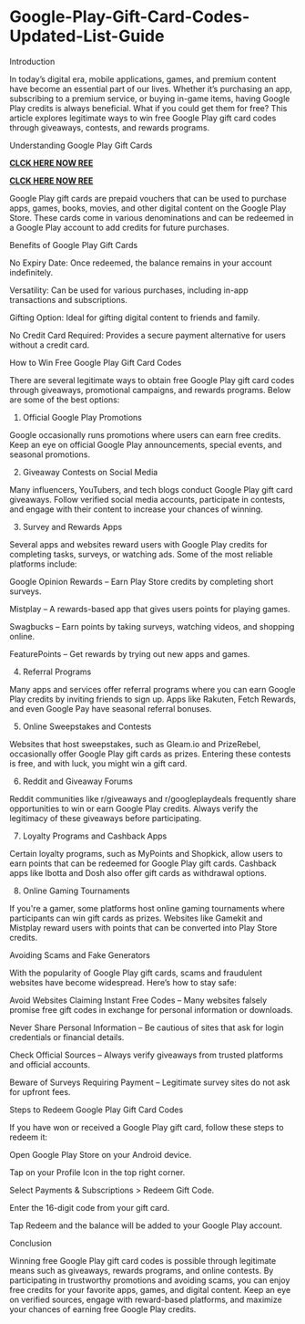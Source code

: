 # Google-Play-Gift-Card-Codes-Updated-List-Guide
Introduction

In today’s digital era, mobile applications, games, and premium content have become an essential part of our lives. Whether it’s purchasing an app, subscribing to a premium service, or buying in-game items, having Google Play credits is always beneficial. What if you could get them for free? This article explores legitimate ways to win free Google Play gift card codes through giveaways, contests, and rewards programs.

Understanding Google Play Gift Cards

**[CLCK HERE NOW REE](https://tinyurl.com/google-paly-2025)**

**[CLCK HERE NOW REE](https://tinyurl.com/google-paly-2025)**

Google Play gift cards are prepaid vouchers that can be used to purchase apps, games, books, movies, and other digital content on the Google Play Store. These cards come in various denominations and can be redeemed in a Google Play account to add credits for future purchases.

Benefits of Google Play Gift Cards

No Expiry Date: Once redeemed, the balance remains in your account indefinitely.

Versatility: Can be used for various purchases, including in-app transactions and subscriptions.

Gifting Option: Ideal for gifting digital content to friends and family.

No Credit Card Required: Provides a secure payment alternative for users without a credit card.

How to Win Free Google Play Gift Card Codes

There are several legitimate ways to obtain free Google Play gift card codes through giveaways, promotional campaigns, and rewards programs. Below are some of the best options:

1. Official Google Play Promotions

Google occasionally runs promotions where users can earn free credits. Keep an eye on official Google Play announcements, special events, and seasonal promotions.

2. Giveaway Contests on Social Media

Many influencers, YouTubers, and tech blogs conduct Google Play gift card giveaways. Follow verified social media accounts, participate in contests, and engage with their content to increase your chances of winning.

3. Survey and Rewards Apps

Several apps and websites reward users with Google Play credits for completing tasks, surveys, or watching ads. Some of the most reliable platforms include:

Google Opinion Rewards – Earn Play Store credits by completing short surveys.

Mistplay – A rewards-based app that gives users points for playing games.

Swagbucks – Earn points by taking surveys, watching videos, and shopping online.

FeaturePoints – Get rewards by trying out new apps and games.

4. Referral Programs

Many apps and services offer referral programs where you can earn Google Play credits by inviting friends to sign up. Apps like Rakuten, Fetch Rewards, and even Google Pay have seasonal referral bonuses.

5. Online Sweepstakes and Contests

Websites that host sweepstakes, such as Gleam.io and PrizeRebel, occasionally offer Google Play gift cards as prizes. Entering these contests is free, and with luck, you might win a gift card.

6. Reddit and Giveaway Forums

Reddit communities like r/giveaways and r/googleplaydeals frequently share opportunities to win or earn Google Play credits. Always verify the legitimacy of these giveaways before participating.

7. Loyalty Programs and Cashback Apps

Certain loyalty programs, such as MyPoints and Shopkick, allow users to earn points that can be redeemed for Google Play gift cards. Cashback apps like Ibotta and Dosh also offer gift cards as withdrawal options.

8. Online Gaming Tournaments

If you're a gamer, some platforms host online gaming tournaments where participants can win gift cards as prizes. Websites like Gamekit and Mistplay reward users with points that can be converted into Play Store credits.

Avoiding Scams and Fake Generators

With the popularity of Google Play gift cards, scams and fraudulent websites have become widespread. Here’s how to stay safe:

Avoid Websites Claiming Instant Free Codes – Many websites falsely promise free gift codes in exchange for personal information or downloads.

Never Share Personal Information – Be cautious of sites that ask for login credentials or financial details.

Check Official Sources – Always verify giveaways from trusted platforms and official accounts.

Beware of Surveys Requiring Payment – Legitimate survey sites do not ask for upfront fees.

Steps to Redeem Google Play Gift Card Codes

If you have won or received a Google Play gift card, follow these steps to redeem it:

Open Google Play Store on your Android device.

Tap on your Profile Icon in the top right corner.

Select Payments & Subscriptions > Redeem Gift Code.

Enter the 16-digit code from your gift card.

Tap Redeem and the balance will be added to your Google Play account.

Conclusion

Winning free Google Play gift card codes is possible through legitimate means such as giveaways, rewards programs, and online contests. By participating in trustworthy promotions and avoiding scams, you can enjoy free credits for your favorite apps, games, and digital content. Keep an eye on verified sources, engage with reward-based platforms, and maximize your chances of earning free Google Play credits.
